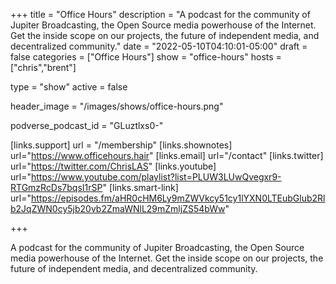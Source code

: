 +++
title = "Office Hours"
description = "A podcast for the community of Jupiter Broadcasting, the Open Source media powerhouse of the Internet. Get the inside scope on our projects, the future of independent media, and decentralized community."
date = "2022-05-10T04:10:01-05:00"
draft = false
categories = ["Office Hours"]
show = "office-hours"
hosts = ["chris","brent"]

type = "show"
active = false

header_image = "/images/shows/office-hours.png"

podverse_podcast_id = "GLuztlxs0-"

[links.support]
  url = "/membership"
[links.shownotes]
  url="https://www.officehours.hair"
[links.email]
  url="/contact"
[links.twitter]
  url="https://twitter.com/ChrisLAS"
[links.youtube]
  url="https://www.youtube.com/playlist?list=PLUW3LUwQvegxr9-RTGmzRcDs7bqsI1rSP"
[links.smart-link]
  url="https://episodes.fm/aHR0cHM6Ly9mZWVkcy51cy1lYXN0LTEubGlub2Rlb2JqZWN0cy5jb20vb2ZmaWNlL29mZmljZS54bWw"

+++

A podcast for the community of Jupiter Broadcasting, the Open Source media powerhouse of the Internet. Get the inside scope on our projects, the future of independent media, and decentralized community.
